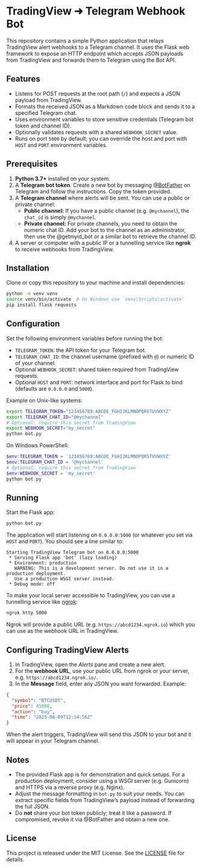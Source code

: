 # TradingView ➜ Telegram Webhook Bot

This repository contains a simple Python application that relays TradingView alert webhooks to a Telegram channel. It uses the Flask web framework to expose an HTTP endpoint which accepts JSON payloads from TradingView and forwards them to Telegram using the Bot API.

## Features

* Listens for POST requests at the root path (`/`) and expects a JSON payload from TradingView.
* Formats the received JSON as a Markdown code block and sends it to a specified Telegram chat.
* Uses environment variables to store sensitive credentials (Telegram bot token and channel ID).
* Optionally validates requests with a shared `WEBHOOK_SECRET` value.
* Runs on port `5000` by default; you can override the host and port with `HOST` and `PORT` environment variables.

## Prerequisites

1. **Python 3.7+** installed on your system.
2. A **Telegram bot token**. Create a new bot by messaging [@BotFather](https://t.me/BotFather) on Telegram and follow the instructions. Copy the token provided.
3. A **Telegram channel** where alerts will be sent. You can use a public or private channel:
   - **Public channel:** If you have a public channel (e.g. `@mychannel`), the `chat_id` is simply `@mychannel`.
   - **Private channel:** For private channels, you need to obtain the numeric chat ID. Add your bot to the channel as an administrator, then use the @getmyid_bot or a similar bot to retrieve the channel ID.
4. A server or computer with a public IP or a tunnelling service like **ngrok** to receive webhooks from TradingView.

## Installation

Clone or copy this repository to your machine and install dependencies:

```bash
python -m venv venv
source venv/bin/activate  # On Windows use `venv\Scripts\activate`
pip install flask requests
```

## Configuration

Set the following environment variables before running the bot:

- `TELEGRAM_TOKEN`: the API token for your Telegram bot.
- `TELEGRAM_CHAT_ID`: the channel username (prefixed with `@`) or numeric ID of your channel.
- Optional `WEBHOOK_SECRET`: shared token required from TradingView requests.
- Optional `HOST` and `PORT`: network interface and port for Flask to bind (defaults are `0.0.0.0` and `5000`).

Example on Unix-like systems:

```bash
export TELEGRAM_TOKEN="123456789:ABCDE_FGHIJKLMNOPQRSTUVWXYZ"
export TELEGRAM_CHAT_ID="@mychannel"
# Optional: require this secret from TradingView
export WEBHOOK_SECRET="my_secret"
python bot.py
```

On Windows PowerShell:

```powershell
$env:TELEGRAM_TOKEN = '123456789:ABCDE_FGHIJKLMNOPQRSTUVWXYZ'
$env:TELEGRAM_CHAT_ID = '@mychannel'
# Optional: require this secret from TradingView
$env:WEBHOOK_SECRET = 'my_secret'
python bot.py
```

## Running

Start the Flask app:

```bash
python bot.py
```

The application will start listening on `0.0.0.0:5000` (or whatever you set via `HOST` and `PORT`). You should see a line similar to:

```
Starting TradingView Telegram bot on 0.0.0.0:5000
 * Serving Flask app 'bot' (lazy loading)
 * Environment: production
   WARNING: This is a development server. Do not use it in a production deployment.
   Use a production WSGI server instead.
 * Debug mode: off
```

To make your local server accessible to TradingView, you can use a tunnelling service like [ngrok](https://ngrok.com/):

```bash
ngrok http 5000
```

Ngrok will provide a public URL (e.g. `https://abcd1234.ngrok.io`) which you can use as the webhook URL in TradingView.

## Configuring TradingView Alerts

1. In TradingView, open the *Alerts* pane and create a new alert.
2. For the **webhook URL**, use your public URL from ngrok or your server, e.g. `https://abcd1234.ngrok.io/`.
3. In the **Message** field, enter any JSON you want forwarded. Example:

```json
{
  "symbol": "BTCUSDT",
  "price": 45000,
  "action": "buy",
  "time": "2025-08-09T12:34:56Z"
}
```

When the alert triggers, TradingView will send this JSON to your bot and it will appear in your Telegram channel.

## Notes

* The provided Flask app is for demonstration and quick setups. For a production deployment, consider using a WSGI server (e.g. Gunicorn) and HTTPS via a reverse proxy (e.g. Nginx).
* Adjust the message formatting in `bot.py` to suit your needs. You can extract specific fields from TradingView’s payload instead of forwarding the full JSON.
* Do **not** share your bot token publicly; treat it like a password. If compromised, revoke it via @BotFather and obtain a new one.

## License

This project is released under the MIT License. See the [LICENSE](LICENSE) file for details.